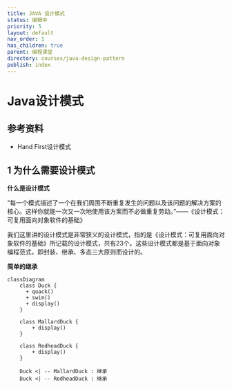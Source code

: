 ```yaml
---
title: JAVA 设计模式
status: 编辑中
priority: 5
layout: default
nav_order: 1
has_children: true
parent: 编程课堂
directory: courses/java-design-pattern
publish: index
---
```


# Java设计模式

## 参考资料

- Hand First设计模式

## 1 为什么需要设计模式

**什么是设计模式**

“每一个模式描述了一个在我们周围不断重复发生的问题以及该问题的解决方案的核心。这样你就能一次又一次地使用该方案而不必做重复劳动。”——《设计模式：可复用面向对象软件的基础》

我们这里讲的设计模式是非常狭义的设计模式，指的是《设计模式：可复用面向对象软件的基础》所记载的设计模式，共有23个。这些设计模式都是基于面向对象编程范式，即封装、继承、多态三大原则而设计的。

**简单的继承**

```mermaid
classDiagram
	class Duck {
	  + quack()
	  + swim()
	  + display()
	}

	class MallardDuck {
		+ display()
	}

	class RedheadDuck {
		+ display()
	}

	Duck <| -- MallardDuck : 继承
	Duck <| -- RedheadDuck : 继承
	
```
